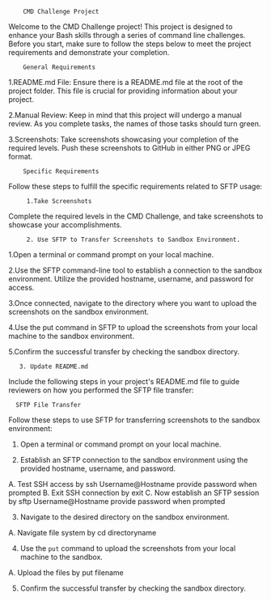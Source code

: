         CMD Challenge Project
    
Welcome to the CMD Challenge project! This project is designed to enhance your Bash skills through a series of command line challenges. Before you start, make sure to follow the steps below to meet the project requirements and demonstrate your completion.

        General Requirements
	
1.README.md File: Ensure there is a README.md file at the root of the project folder. This file is crucial for providing information about your project.

2.Manual Review: Keep in mind that this project will undergo a manual review. As you complete tasks, the names of those tasks should turn green.

3.Screenshots: Take screenshots showcasing your completion of the required levels. Push these screenshots to GitHub in either PNG or JPEG format.

        Specific Requirements
	
Follow these steps to fulfill the specific requirements related to SFTP usage:

         1.Take Screenshots
	 
Complete the required levels in the CMD Challenge, and take screenshots to showcase your accomplishments.

         2. Use SFTP to Transfer Screenshots to Sandbox Environment.
	 
1.Open a terminal or command prompt on your local machine.

2.Use the SFTP command-line tool to establish a connection to the sandbox environment. Utilize the provided hostname, username, and password for access.

3.Once connected, navigate to the directory where you want to upload the screenshots on the sandbox environment.

4.Use the put command in SFTP to upload the screenshots from your local machine to the sandbox environment.

5.Confirm the successful transfer by checking the sandbox directory.

       3. Update README.md
       
Include the following steps in your project's README.md file to guide reviewers on how you performed the SFTP file transfer:

      SFTP File Transfer

Follow these steps to use SFTP for transferring screenshots to the sandbox environment:

1. Open a terminal or command prompt on your local machine.

2. Establish an SFTP connection to the sandbox environment using the provided hostname, username, and password.

A. Test SSH access by
ssh Username@Hostname
provide password when prompted
B. Exit SSH connection by
exit
C. Now establish an SFTP session by
sftp Username@Hostname
provide password when prompted

3. Navigate to the desired directory on the sandbox environment.

A. Navigate file system by
cd directoryname
  
4. Use the `put` command to upload the screenshots from your local machine to the sandbox.

A. Upload the files by
put filename
  
5. Confirm the successful transfer by checking the sandbox directory.